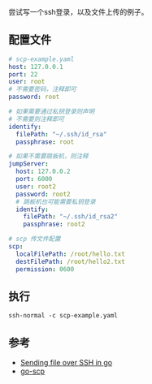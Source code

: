 尝试写一个ssh登录，以及文件上传的例子。

## 配置文件
```yaml
# scp-example.yaml
host: 127.0.0.1
port: 22
user: root
# 不需要密码，注释即可
password: root

# 如果需要通过私钥登录则声明
# 不需要则注释即可
identify:
  filePath: "~/.ssh/id_rsa"
  passphrase: root

# 如果不需要跳板机，则注释
jumpServer:
  host: 127.0.0.2
  port: 6000
  user: root2
  password: root2
  # 跳板机也可能需要私钥登录
  identify:
    filePath: "~/.ssh/id_rsa2"
    passphrase: root2

# scp 传文件配置
scp:
  localFilePath: /root/hello.txt
  destFilePath: /root/hello2.txt
  permission: 0600
```

## 执行
```shell script
ssh-normal -c scp-example.yaml
```

## 参考
- [Sending file over SSH in go](https://stackoverflow.com/questions/53256373/sending-file-over-ssh-in-go?noredirect=1&lq=1)
- [go-scp](https://github.com/bramvdbogaerde/go-scp)